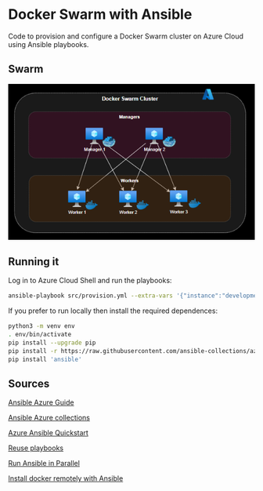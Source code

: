 # Docker Swarm with Ansible

Code to provision and configure a Docker Swarm cluster on Azure Cloud using Ansible playbooks.

## Swarm

![Swarm Cluster](docs/cluster.png)


## Running it

Log in to Azure Cloud Shell and run the playbooks:

```sh
ansible-playbook src/provision.yml --extra-vars '{"instance":"development","ssh_key_file_path":"~/.ssh/id_rsa.pub"}'
```

If you prefer to run locally then install the required dependences:

```sh
python3 -m venv env
. env/bin/activate
pip install --upgrade pip
pip install -r https://raw.githubusercontent.com/ansible-collections/azure/dev/requirements-azure.txt
pip install 'ansible'
```

## Sources

[Ansible Azure Guide](https://docs.ansible.com/ansible/latest/scenario_guides/guide_azure.html)

[Ansible Azure collections](https://docs.ansible.com/ansible/latest/collections/azure/azcollection/index.html)

[Azure Ansible Quickstart](https://docs.microsoft.com/en-us/azure/developer/ansible/vm-configure?tabs=ansible#complete-sample-ansible-playbook)

[Reuse playbooks](https://docs.ansible.com/ansible/latest/user_guide/playbooks_reuse.html)

[Run Ansible in Parallel](https://toptechtips.github.io/2019-07-09-ansible_run_playbooks_tasks_in_parallel/)

[Install docker remotely with Ansible](https://www.rechberger.io/tutorial-install-docker-using-ansible-on-a-remote-server/)